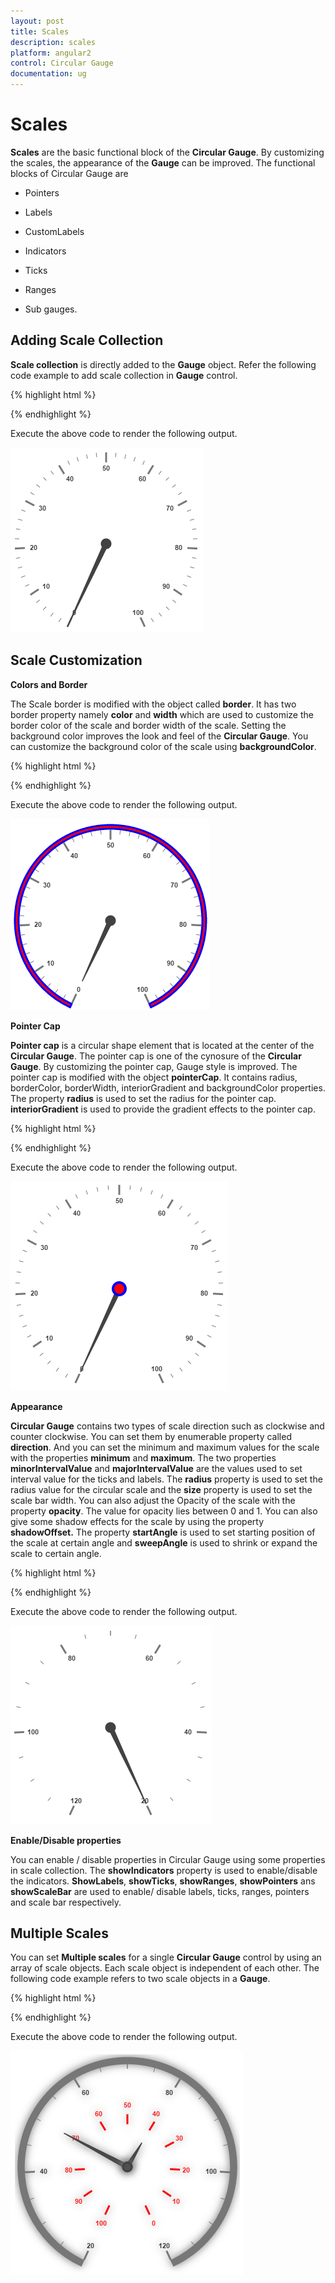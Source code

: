 ```yaml
---
layout: post
title: Scales
description: scales
platform: angular2
control: Circular Gauge
documentation: ug
---
```


# Scales

**Scales** are the basic functional block of the **Circular Gauge**. By customizing the scales, the appearance of the **Gauge** can be improved. The functional blocks of Circular Gauge are 

* Pointers

* Labels

* CustomLabels

* Indicators

* Ticks

* Ranges

* Sub gauges.

## Adding Scale Collection

**Scale collection** is directly added to the **Gauge** object. Refer the following code example to add scale collection in **Gauge** control.

{% highlight html %}

<ej-circulargauge  id="Gauge1">
       <e-scales>
          <e-scale [radius]=150 >           
          </e-scale>
       </e-scales>
</ej-circulargauge>

{% endhighlight %}



Execute the above code to render the following output.

![](Scales_images/Scales_img1.png)

## Scale Customization

**Colors and Border**

The Scale border is modified with the object called **border**. It has two border property namely **color** and **width** which are used to customize the border color of the scale and border width of the scale. Setting the background color improves the look and feel of the **Circular Gauge**. You can customize the background color of the scale using **backgroundColor**. 


{% highlight html %}

<ej-circulargauge  id="CircularGauge1">
       <e-scales>
          <e-scale [radius]=150 [showScaleBar]="true" backgroundColor="red" 
                   [border]="{color: 'Blue',width: 3}" >  
          <e-pointers>
                <e-pointer [length]="100">
                </e-pointer>
            </e-pointers>         
          </e-scale>
       </e-scales>
</ej-circulargauge>

{% endhighlight %}


Execute the above code to render the following output.

![](Scales_images/Scales_img2.png)

**Pointer Cap**

**Pointer cap** is a circular shape element that is located at the center of the **Circular Gauge**. The pointer cap is one of the cynosure of the **Circular Gauge**. By customizing the pointer cap, Gauge style is improved. The pointer cap is modified with the object **pointerCap**. It contains radius, borderColor, borderWidth, interiorGradient and backgroundColor properties. The property **radius** is used to set the radius for the pointer cap. **interiorGradient** is used to provide the gradient effects to the pointer cap.


{% highlight html %}

<ej-circulargauge  id="CircularGauge1">
       <e-scales>
          <e-scale [pointerCap.radius]=10 [pointerCap.borderWidth]=4 pointerCap.borderColor="blue"
                    pointerCap.backgroundColor="red" >
          </e-scale>
       </e-scales>
</ej-circulargauge>

{% endhighlight %}

Execute the above code to render the following output.

![](Scales_images/Scales_img3.png)

**Appearance**

**Circular Gauge** contains two types of scale direction such as clockwise and counter clockwise. You can set them by enumerable property called **direction**. And you can set the minimum and maximum values for the scale with the properties **minimum** and **maximum**. The two properties **minorIntervalValue** and **majorIntervalValue** are the values used to set interval value for the ticks and labels. The **radius** property is used to set the radius value for the circular scale and the **size** property is used to set the scale bar width. You can also adjust the Opacity of the scale with the property **opacity**. The value for opacity lies between 0 and 1. You can also give some shadow effects for the scale by using the property **shadowOffset.** The property **startAngle** is used to set starting position of the scale at certain angle and **sweepAngle** is used to shrink or expand the scale to certain angle. 



{% highlight html %}

<ej-circulargauge  id="CircularGauge1">
       <e-scales>
          <e-scale [size]=30 [scaleRadius]=130 [minimum]=20 [maximum]=120 [majorIntervalValue]=20
           [minorIntervalValue]=5 direction="counterClockwise" backgroundColor="red" [offset]=20 
           [opacity]=0.5 >
          </e-scale>
       </e-scales>
</ej-circulargauge>

{% endhighlight %}

Execute the above code to render the following output.

![](Scales_images/Scales_img4.png)

**Enable/Disable properties**

You can enable / disable properties in Circular Gauge using some properties in scale collection. The **showIndicators** property is used to enable/disable the indicators. **ShowLabels**, **showTicks**, **showRanges**, **showPointers** ans **showScaleBar** are used to enable/ disable labels, ticks, ranges, pointers and scale bar respectively. 

## Multiple Scales

You can set **Multiple scales** for a single **Circular Gauge** control by using an array of scale objects. Each scale object is independent of each other. The following code example refers to two scale objects in a **Gauge**.



{% highlight html %}

<ej-circulargauge  id="CircularGauge1">
       <e-scales>
          <e-scale [size]=30 [scaleRadius]=150 [minimum]=20 [maximum]=120 [majorIntervalValue]=20
           [minorIntervalValue]=5 direction="counterClockwise" backgroundColor="red" [offset]=20 
           [opacity]=0.5 >
            <e-pointers>
                <e-pointer [length]="120" [value]=50 >
                </e-pointer>
            </e-pointers> 
          </e-scale>
          <e-scale [size]=10 [showScaleBar]="false" [scaleRadius]=80 [minimum]=20 [maximum]=120 
                [majorIntervalValue]=10 [labels]="[{ distanceFromScale:40,color:'red'}]"
                direction="counterClockwise" backgroundColor="red" [shadowOffset]=5 [opacity]=0.5 >
            <e-pointers>
                <e-pointer [length]="50" [value]=40 >
                </e-pointer>
            </e-pointers> 
            <e-ticks>
                <e-tick type='major' [distanceFromScale]='40' [height]='16' [width]='1' color='red'>
                </e-tick>
            </e-ticks>
          </e-scale>
       </e-scales>
</ej-circulargauge>

{% endhighlight %}

Execute the above code to render the following output.

![](Scales_images/Scales_img5.png)

